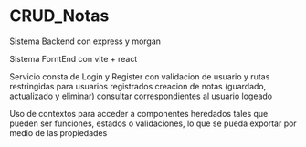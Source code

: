 # CRUD_Notas
Sistema Backend con express y morgan

Sistema ForntEnd con vite + react 

Servicio consta de Login y Register con validacion de usuario y rutas restringidas para usuarios registrados
creacion de notas (guardado, actualizado y eliminar) 
consultar correspondientes al usuario logeado

Uso de contextos para acceder a componentes heredados tales que pueden ser funciones, estados o validaciones, lo que se pueda exportar por medio de las propiedades
